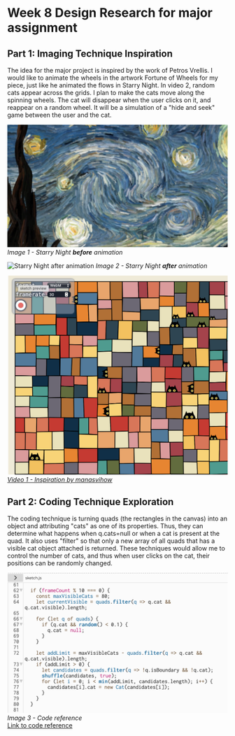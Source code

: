# Week 8 Design Research for major assignment

## Part 1: Imaging Technique Inspiration
The idea for the major project is inspired by the work of Petros Vrellis. I would like to animate the wheels in the artwork Fortune of Wheels for my piece, just like he animated the flows in Starry Night. In video 2, random cats appear across the grids. I plan to make the cats move along the spinning wheels. The cat will disappear when the user clicks on it, and reappear on a random wheel. It will be a simulation of a "hide and seek" game between the user and the cat.


![Starry Night before animation](StarryNight_Before.png "Image 1 - Starry Night before animation")
*Image 1 - Starry Night **before** animation*

![Starry Night after animation](StarryNight_After.png "Image 2 - Starry Night after animation")
*Image 2 - Starry Night **after** animation*


![Video 1 Inspiration from manasvihow](Inspiration_from_manasvihow.png "Video 1 Inspiration from manasvihow")
[*Video 1 - Inspiration by manasvihow*](https://editor.p5js.org/manasvihow/sketches/TnI2BDD1Z)

## Part 2: Coding Technique Exploration
The coding technique is turning quads (the rectangles in the canvas) into an object and attributing "cats" as one of its properties. Thus, they can determine what happens when q.cats=null or when a cat is present at the quad. It also uses "filter" so that only a new array of all quads that has a visible cat object attached is returned. These techniques would allow me to control the number of cats, and thus when user clicks on the cat, their positions can be randomly changed.


![Screenshot of code reference](Code_cats.png "Image 3 - Code reference")
*Image 3 - Code reference* <br>
[Link to code reference](https://editor.p5js.org/manasvihow/sketches/Uojid9ORv)
